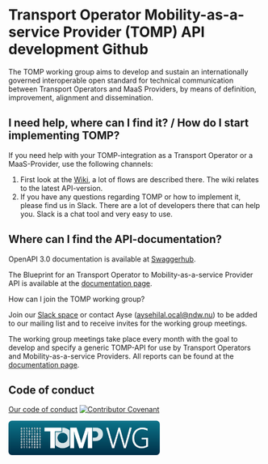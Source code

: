 Transport Operator Mobility-as-a-service Provider (TOMP) API development Github
===

The TOMP working group aims to develop and sustain an internationally governed interoperable open standard for technical communication between Transport Operators and MaaS Providers, by means of definition, improvement, alignment and dissemination.

I need help, where can I find it? / How do I start implementing TOMP?
---

If you need help with your TOMP-integration as a Transport Operator or a MaaS-Provider, use the following channels:

 1. First look at the [Wiki](https://github.com/TOMP-WG/TOMP-API/wiki), a lot of flows are described there. The wiki relates to the latest API-version.
 2. If you have any questions regarding TOMP or how to implement it, please find us in Slack. There are a lot of developers there that can help you. Slack is a chat tool and very easy to use.

Where can I find the API-documentation?
---

OpenAPI 3.0 documentation is available at [Swaggerhub](https://app.swaggerhub.com/apis-docs/TOMP-API-WG/transport-operator_maas_provider_api/).

The Blueprint for an Transport Operator to Mobility-as-a-service Provider API is available at the [documentation page](https://github.com/TOMP-WG/TOMP-API/tree/master/documents). 

How can I join the TOMP working group?

Join our [Slack space](https://join.slack.com/t/tomp-wg/shared_invite/zt-e3fftun7-qCs8FyXZPPy9pt_opyFw0QPlease) or contact Ayse (aysehilal.ocal@ndw.nu) to be added to our mailing list and to receive invites for the working group meetings.

The working group meetings take place every month with the goal to develop and specify a generic TOMP-API for use by Transport Operators and Mobility-as-a-service Providers. All reports can be found at the [documentation page](https://github.com/TOMP-WG/TOMP-API/tree/master/documents/working%20group%20reports).

Code of conduct
---

[Our code of conduct](https://github.com/TOMP-WG/TOMP-API/blob/master/code_of_conduct.md) [![Contributor Covenant](https://img.shields.io/badge/Contributor%20Covenant-2.1-4baaaa.svg)](code_of_conduct.md)


<img align="center" src="https://github.com/TOMP-WG/website/blob/master/wiki/images/TOMP%20WG%20grey.png" width="300">
